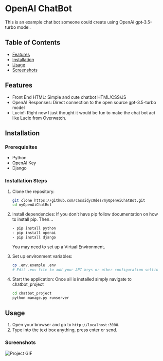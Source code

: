 # OpenAI ChatBot

This is an example chat bot someone could create using OpenAi gpt-3.5-turbo model.

## Table of Contents

- [Features](#features)
- [Installation](#installation)
- [Usage](#usage)
- [Screenshots](#screenshots)

## Features

- Front End HTML: Simple and cute chatbot HTML/CSS/JS
- OpenAI Responses: Direct connection to the open source gpt-3.5-turbo model
- Lucio!: Right now I just thought it would be fun to make the chat bot act like Lucio from Overwatch. 

## Installation

### Prerequisites

- Python
- OpenAI Key
- Django

### Installation Steps

1. Clone the repository:
    ```sh
    git clone https://github.com/cassidyc0des/myOpenAiChatBot.git
    cd myOpenAiChatBot
    ```

2. Install dependencies:
    If you don't have pip follow documentation on how to install pip.
    Then...
    ```sh
    - pip install python
    - pip install openai
    - pip install django
    ```
    You may need to set up a Virtual Environment.

4. Set up environment variables:
    ```sh
    cp .env.example .env
    # Edit .env file to add your API keys or other configuration settings
    ```

5. Start the application:
    Once all is installed simply navigate to chatbot_project
    ```sh
    cd chatbot_project
    python manage.py runserver
    ```

## Usage

1. Open your browser and go to `http://localhost:3000`.
2. Type into the text box anything, press enter or send. 

### Screenshots

![Project GIF](https://images.squidge.org/image/sC5xJ)
